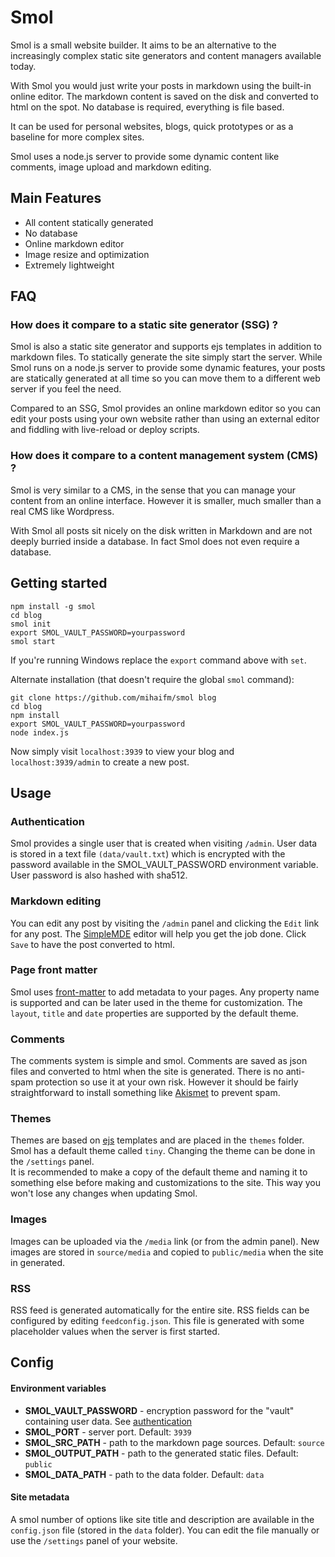 # Smol

Smol is a small website builder. It aims to be an alternative to the increasingly complex static site generators and content managers available today.

With Smol you would just write your posts in markdown using the built-in online editor. The markdown content is saved on the disk and converted to html on the spot.
No database is required, everything is file based.    

It can be used for personal websites, blogs, quick prototypes or as a baseline for more complex sites.

Smol uses a node.js server to provide some dynamic content like comments, image upload and markdown editing.

## Main Features

* All content statically generated
* No database
* Online markdown editor
* Image resize and optimization
* Extremely lightweight

## FAQ

### How does it compare to a static site generator (SSG) ?

Smol is also a static site generator and supports ejs templates in addition to markdown files. To statically generate the site simply start the server.
While Smol runs on a node.js server to provide some dynamic features, your posts are statically generated at all time so you can move them to a different web server if you feel the need.

Compared to an SSG, Smol provides an online markdown editor so you can edit your posts using your own website rather than using an external editor and fiddling with live-reload or deploy scripts.

### How does it compare to a content management system (CMS) ?

Smol is very similar to a CMS, in the sense that you can manage your content from an online interface. However it is smaller, much smaller than a real CMS like Wordpress.

With Smol all posts sit nicely on the disk written in Markdown and are not deeply burried inside a database. In fact Smol does not even require a database.

## Getting started

    npm install -g smol
    cd blog
    smol init
    export SMOL_VAULT_PASSWORD=yourpassword
    smol start

If you're running Windows replace the `export` command above with `set`.

Alternate installation (that doesn't require the global `smol` command):

    git clone https://github.com/mihaifm/smol blog
    cd blog
    npm install
    export SMOL_VAULT_PASSWORD=yourpassword
    node index.js

Now simply visit `localhost:3939` to view your blog and `localhost:3939/admin` to create a new post.

## Usage

###  Authentication

Smol provides a single user that is created when visiting `/admin`. User data is stored in a text file `(data/vault.txt`) which is encrypted with the password available in the 
SMOL_VAULT_PASSWORD environment variable. User password is also hashed with sha512.

### Markdown editing

You can edit any post by visiting the `/admin` panel and clicking the `Edit` link for any post. The [SimpleMDE](https://simplemde.com/) editor will help you get the job done. Click `Save` to have the post converted to html.

### Page front matter

Smol uses [front-matter](https://jekyllrb.com/docs/front-matter/) to add metadata to your pages. Any property name is supported and can be later used in the theme for customization.
The `layout`, `title` and `date` properties are supported by the default theme.

### Comments

The comments system is simple and smol. Comments are saved as json files and converted to html when the site is generated. 
There is no anti-spam protection so use it at your own risk. However it should be fairly straightforward to install something like [Akismet](https://www.npmjs.com/package/akismet-api) to prevent spam.

### Themes

Themes are based on [ejs](https://ejs.co/) templates and are placed in the `themes` folder. Smol has a default theme called `tiny`. Changing the theme can be done in the `/settings`
panel.     
It is recommended to make a copy of the default theme and naming it to something else before making and customizations to the site. This way you won't lose any changes when updating Smol.

### Images

Images can be uploaded via the `/media` link (or from the admin panel). New images are stored in `source/media` and copied to `public/media` when the site in generated.

### RSS

RSS feed is generated automatically for the entire site. RSS fields can be configured by editing `feedconfig.json`. This file is generated with some placeholder values when the server
is first started.

## Config

#### Environment variables

* __SMOL_VAULT_PASSWORD__ -  encryption password for the "vault" containing user data. See [authentication](https://github.com/mihaifm/smol#authentication)
* __SMOL_PORT__ - server port. Default: `3939`
* __SMOL_SRC_PATH__ - path to the markdown page sources. Default: `source`
* __SMOL_OUTPUT_PATH__ - path to the generated static files. Default: `public`
* __SMOL_DATA_PATH__ - path to the data folder. Default: `data`

#### Site metadata

A smol number of options like site title and description are available in the `config.json` file (stored in the `data` folder).
You can edit the file manually or use the `/settings` panel of your website.



